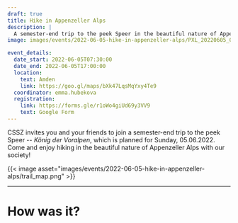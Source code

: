 ```yaml
---
draft: true
title: Hike in Appenzeller Alps
description: |
  A semester-end trip to the peek Speer in the beautiful nature of Appenzeller Alps!
image: images/events/2022-06-05-hike-in-appenzeller-alps/PXL_20220605_075510556.MP_2.jpg

event_details:
  date_start: 2022-06-05T07:30:00
  date_end: 2022-06-05T17:00:00
  location:
    text: Amden
    link: https://goo.gl/maps/bXk47LqsMqYxy4Te9
  coordinator: emma.hubekova
  registration:
    link: https://forms.gle/r1oWo4giUd69y3VV9
    text: Google Form
---
```


CSSZ invites you and your friends to join a semester-end trip to the peek Speer -- *König der Voralpen*, which is planned for Sunday, 05.06.2022. Come and enjoy hiking in the beautiful nature of Appenzeller Alps with our society!

<!--more-->

{{< image asset="images/events/2022-06-05-hike-in-appenzeller-alps/trail_map.png" >}}

---

# How was it?

